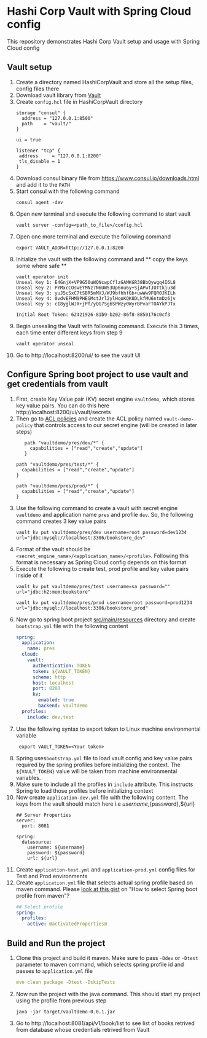 # Hashi Corp Vault with Spring Cloud config
This repository demonstrates Hashi Corp Vault setup and usage with Spring Cloud config

## Vault setup
1. Create a directory named HashiCorpVault and store all the setup files, config files there
2. Download vault library from [Vault](https://www.vaultproject.io/intro/getting-started/index.html)
3. Create `config.hcl` file in HashiCorpVault directory
    ```
    storage "consul" {
      address = "127.0.0.1:8500"
      path    = "vault/"
    }
    
    ui = true
    
    listener "tcp" {
     address     = "127.0.0.1:8200"
     tls_disable = 1
    }
    ```
4. Download consul binary file from https://www.consul.io/downloads.html and add it to the `PATH`
5. Start consul with the following command
    ```
    consul agent -dev
    ``` 
6. Open new terminal and execute the following command to start vault
    ```
    vault server -config=<path_to_file>/config.hcl
    ``` 
7. Open one more terminal and execute the following command
    ```
    export VAULT_ADDR=http://127.0.0.1:8200 
    ```
8. Initialize the vault with the following command and ** copy the keys some where safe **
    ```
    vault operator init
    Unseal Key 1: E4GnjX+VP9G50uWQNcwpCflzGAMKGR38BbQywgq4I6L8
    Unseal Key 2: PYMxcCOswEYMNz7N6UW53Up6nu6y+SjAPwTJOTtkju3d
    Unseal Key 3: yuJ5cSxC7tSBR5mMVJ/WJ9bfhhfGb+uwWw9FQR0JKILh
    Unseal Key 4: 0vdvEFHM9PHEGMctJrl2ylHqoKQK8DLkfMU6ntmDz6jv
    Unseal Key 5: cI8yglWJX+jPf/yQG7Sg6SPWzy0WyrBPvaFTOAYkPJTx
    
    Initial Root Token: 62421926-81b9-b202-86f8-8850176c0cf3
    ```   
9. Begin unsealing the Vault with following command. Execute this 3 times, each time enter different keys from step 9
    ```
    vault operator unseal
    ```    
10. Go to http://localhost:8200/ui/ to see the vault UI

## Configure Spring boot project to use vault and get credentials from vault
1. First, create Key Value pair (KV) secret engine `vaultdemo`, which stores key value pairs. You can do this here http://localhost:8200/ui/vault/secrets
2. Then go to [ACL policies](http://localhost:8200/ui/vault/policies/acl) and create the ACL policy named `vault-demo-policy` that controls access to our secret engine (will be created in later steps)
    ```
       path "vaultdemo/pres/dev/*" {
         capabilities = ["read","create","update"]
       }
   
    path "vaultdemo/pres/test/*" {
      capabilities = ["read","create","update"]
    }
    
    path "vaultdemo/pres/prod/*" {
      capabilities = ["read","create","update"]
    }
    ```
3. Use the following command to create a vault with secret engine `vaultdemo` and application name `pres` and profile `dev`. So, the following command creates 3 key value pairs 
    ```
    vault kv put vaultdemo/pres/dev username=root password=dev1234 url="jdbc:mysql://localhost:3306/bookstore_dev"
    ```  
4. Format of the vault should be `<secret_engine_name>/<application_name>/<profile>`. Following this format is necessary as Spring Cloud config depends on this format
5. Execute the following to create test, prod profile and key value pairs inside of it
    ```
    vault kv put vaultdemo/pres/test username=sa password="" url="jdbc:h2:mem:bookstore"
    
    vault kv put vaultdemo/pres/prod username=root password=prod1234 url="jdbc:mysql://localhost:3306/bookstore_prod"
    ```  
6. Now go to spring boot project [src/main/resources](src/main/resources) directory and create `bootstrap.yml` file with the following content
    ```yaml
    spring:
      application:
        name: pres
      cloud:
        vault:
          authentication: TOKEN
          token: ${VAULT_TOKEN}
          scheme: http
          host: localhost
          port: 8200
          kv:
            enabled: true
            backend: vaultdemo
      profiles:
        include: dev,test
    ```
7. Use the following syntax to export token to Linux machine environmental variable
   ```
    export VAULT_TOKEN=<Your token>
   ```
7. Spring uses`bootstrap.yml` file to load vault config and key value pairs required by the spring profiles before initializing the context. The `${VAULT_TOKEN}` value will be taken from machine environmental variables. 
8. Make sure to include all the profiles in `include` attribute. This instructs Spring to load those profiles before initializing context
9. Now create `application-dev.yml` file with the following content. The keys from the vault should match here i.e ${username},${password},${url}
    ```
    ## Server Properties
    server:
      port: 8081
    
    spring:
      datasource:
        username: ${username}
        password: ${password}
        url: ${url}
    ```
10. Create `application-test.yml` and `application-prod.yml` config files for Test and Prod environments
11. Create `application.yml` file that selects actual spring profile based on maven command. Please [look at this gist](https://gist.github.com/pavankjadda/a9e684c7db699a050d87be4a8c391e4c) on "How to select Spring boot profile from maven"?
    ```yaml
    ## Select profile
    spring:
      profiles:
        active: @activatedProperties@
    
    ```

## Build and Run the project
1. Clone this project and build it maven. Make sure to pass `-Ddev` or `-Dtest` parameter to maven command, which selects spring profile id and passes to `application.yml` file 
    ```yaml
    mvn clean package -Dtest -DskipTests
    ```
2. Now run the project with the java command. This should start my project using the profile from previous step
    ```shell script
    java -jar target/vaultdemo-0.0.1.jar
    ``` 
3. Go to http://localhost:8081/api/v1/book/list to see list of books retrived from database whose credentials retrived from Vault    
